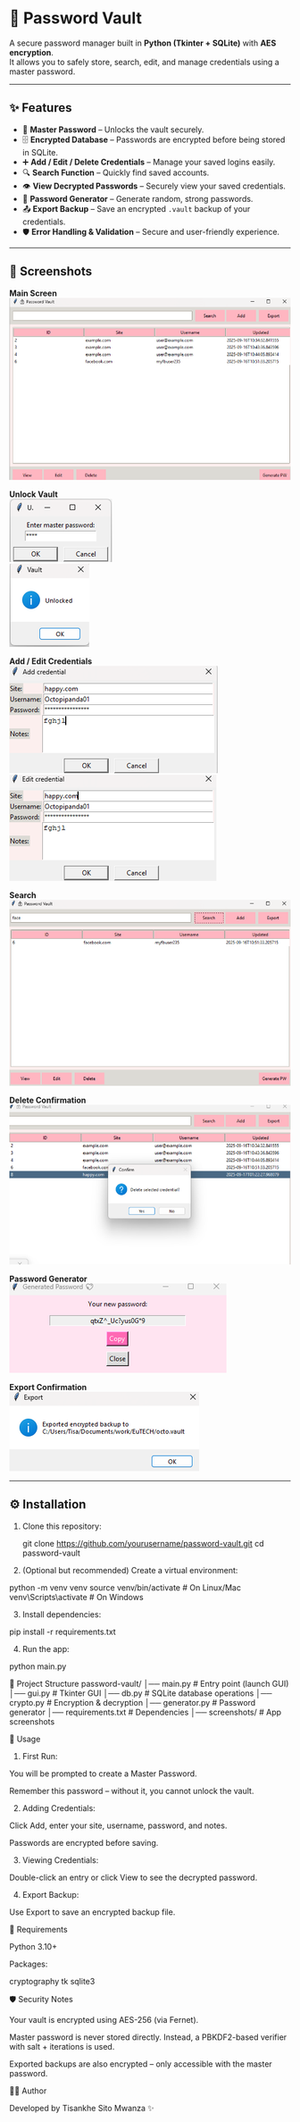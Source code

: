# 🔐 Password Vault  

A secure password manager built in **Python (Tkinter + SQLite)** with **AES encryption**.  
It allows you to safely store, search, edit, and manage credentials using a master password.  

---

## ✨ Features  

- 🔑 **Master Password** – Unlocks the vault securely.  
- 🗄 **Encrypted Database** – Passwords are encrypted before being stored in SQLite.  
- ➕ **Add / Edit / Delete Credentials** – Manage your saved logins easily.  
- 🔍 **Search Function** – Quickly find saved accounts.  
- 👁 **View Decrypted Passwords** – Securely view your saved credentials.  
- 🎲 **Password Generator** – Generate random, strong passwords.  
- 📤 **Export Backup** – Save an encrypted `.vault` backup of your credentials.  
- 🛡 **Error Handling & Validation** – Secure and user-friendly experience.  

---

## 📸 Screenshots  

**Main Screen**  
![Main Screen](screenshots/MainScreen.png)  

**Unlock Vault**  
![Master Password](screenshots/MasterPassword.png)  
![Unlocked](screenshots/Unlocked.png)  

**Add / Edit Credentials**  
![Add](screenshots/Add.png)  
![Edit](screenshots/Edit.png)  

**Search**  
![Search](screenshots/Search.png)  

**Delete Confirmation**  
![Delete](screenshots/Delete.png)  

**Password Generator**  
![Generated Password](screenshots/GeneratedPassword.png)  

**Export Confirmation**  
![Export](screenshots/ExportConfirmation.png)  

---

## ⚙️ Installation  

1. Clone this repository:

   git clone https://github.com/yourusername/password-vault.git
   cd password-vault

2. (Optional but recommended) Create a virtual environment:

python -m venv venv
source venv/bin/activate   # On Linux/Mac
venv\Scripts\activate      # On Windows


3. Install dependencies:

pip install -r requirements.txt


4. Run the app:

python main.py

📂 Project Structure
password-vault/
│── main.py              # Entry point (launch GUI)
│── gui.py               # Tkinter GUI
│── db.py                # SQLite database operations
│── crypto.py            # Encryption & decryption
│── generator.py         # Password generator
│── requirements.txt     # Dependencies
│── screenshots/         # App screenshots

🧪 Usage

1. First Run:

You will be prompted to create a Master Password.

Remember this password – without it, you cannot unlock the vault.

2. Adding Credentials:

Click Add, enter your site, username, password, and notes.

Passwords are encrypted before saving.

3. Viewing Credentials:

Double-click an entry or click View to see the decrypted password.

4. Export Backup:

Use Export to save an encrypted backup file.

📌 Requirements

Python 3.10+

Packages:

cryptography
tk
sqlite3

🛡 Security Notes

Your vault is encrypted using AES-256 (via Fernet).

Master password is never stored directly. Instead, a PBKDF2-based verifier with salt + iterations is used.

Exported backups are also encrypted – only accessible with the master password.

👨‍💻 Author

Developed by Tisankhe Sito Mwanza ✨
